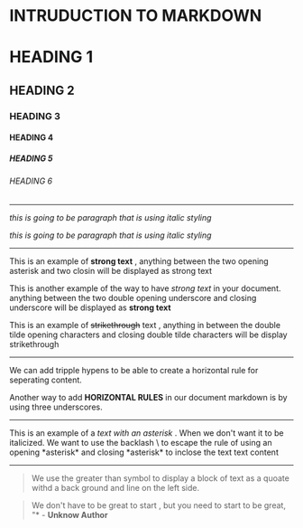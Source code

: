 #  INTRUDUCTION TO MARKDOWN

<!---->
# HEADING 1

## HEADING 2

### HEADING 3

#### HEADING 4

##### HEADING 5

###### HEADING 6

---

<!-- Italics-->

_this is going to be paragraph that is using italic styling_

*this is going to be paragraph that is using italic styling*

---

<!-- Strong-->

This is an example of  **strong text** , anything between the two opening asterisk and two closin will be displayed as strong text

This is another example of the way to have _strong text_ in your document. anything between the two double opening underscore and closing underscore will be displayed as __strong text__

<!--Strike Through-->

This is an example of ~~strikethrough~~ text , anything in between the double tilde opening characters and closing double tilde characters will be display strikethrough


---
<!--Horizontal Rule-->

We can add tripple hypens to be able to create a horizontal rule for seperating content.

Another way to add __HORIZONTAL RULES__ in our document markdown is by using three underscores.

---

<!-- Escape Character Rule using Backslash-->

This is an example of a *text with an asterisk* . When we don't want it to be italicized. We want to use the backlash \ to escape the rule of using an opening 
\*asterisk* and closing \*asterisk*  to inclose the text text content

---

<!-- Blockqoute Rule -->

> We use the greater than symbol to display a block of text as a quoate withd a back ground and line on the left side.

> We don't have to be great to start , but you need to start to be great, "* - __Unknow Author__















